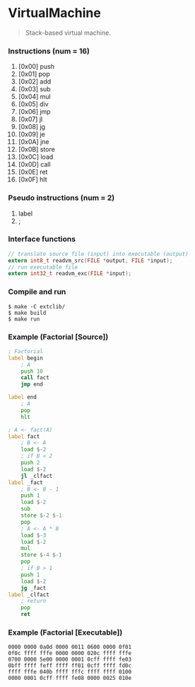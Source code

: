 # VirtualMachine
> Stack-based virtual machine.

### Instructions (num = 16)
1.  [0x00] push  
2.  [0x01] pop   
3.  [0x02] add   
4.  [0x03] sub   
5.  [0x04] mul   
6.  [0x05] div   
7.  [0x06] jmp   
8.  [0x07] jl    
9.  [0x08] jg    
10. [0x09] je    
11. [0x0A] jne   
12. [0x0B] store 
13. [0x0C] load  
14. [0x0D] call  
15. [0x0E] ret   
16. [0x0F] hlt   

### Pseudo instructions (num = 2)
1. label
2. ;

### Interface functions
```c
// translate source file (input) into executable (output)
extern int8_t readvm_src(FILE *output, FILE *input);
// run executable file
extern int32_t readvm_exc(FILE *input);
```

### Compile and run
```
$ make -C extclib/
$ make build
$ make run
```

### Example (Factorial [Source])
```asm
; Factorial
label begin
    ; A
    push 10
    call fact
    jmp end

label end
    ; A
    pop
    hlt

; A <- fact(A)
label fact
    ; B <- A
    load $-2
    ; if B < 2
    push 2
    load $-2
    jl _clfact
label _fact
    ; B <- B - 1
    push 1
    load $-2
    sub
    store $-2 $-1
    pop
    ; A <- A * B
    load $-3
    load $-2
    mul
    store $-4 $-1
    pop
    ; if B > 1
    push 1
    load $-2
    jg _fact
label _clfact
    ; return
    pop
    ret
```

### Example (Factorial [Executable])
```
0000 0000 0a0d 0000 0011 0600 0000 0f01
0f0c ffff fffe 0000 0000 020c ffff fffe
0700 0000 5e00 0000 0001 0cff ffff fe03
0bff ffff feff ffff ff01 0cff ffff fd0c
ffff fffe 040b ffff fffc ffff ffff 0100
0000 0001 0cff ffff fe08 0000 0025 010e
```
